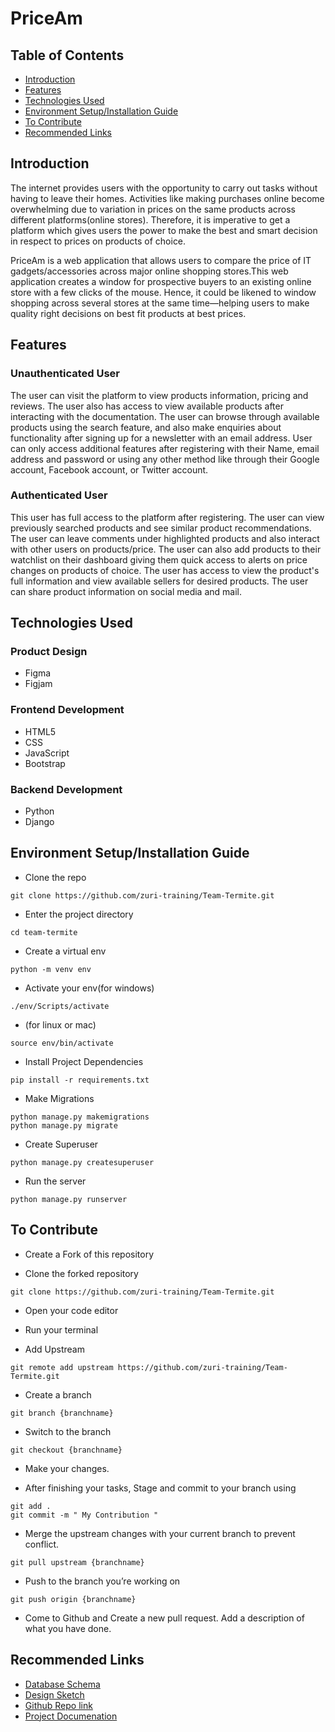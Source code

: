 # PriceAm
## Table of Contents
   - <a href="https://github.com/zuri-training/Team-Termite##Introduction">Introduction</a>
   - <a href="https://github.com/zuri-training/Team-Termite##Features">Features</a>
   - <a href="https://github.com/zuri-training/Team-Termite##Technologies Used">Technologies Used</a>
   - <a href="https://github.com/zuri-training/Team-Termite##Environment Setup/Installation Guide">Environment Setup/Installation Guide</a>
   - <a href="https://github.com/zuri-training/Team-Termite##To Contribute">To Contribute</a>
   - <a href="https://github.com/zuri-training/Team-Termite##Recommended Links">Recommended Links</a>
## Introduction
The internet provides users with the opportunity to carry out tasks without having to leave their homes. Activities like making purchases online become overwhelming due to variation in prices on the same products across different platforms(online stores). Therefore, it is imperative to get a platform which gives users the power to make the best and smart decision in respect to prices on products of choice.

PriceAm is a web application that allows users to compare the price of IT gadgets/accessories across major online shopping stores.This web application creates a window for prospective buyers to an existing online store with a few clicks of the mouse. Hence, it could be likened to window shopping across several stores at the same time—helping users to make quality right decisions on best fit products at best prices.

## Features
### Unauthenticated User
 The user can visit the platform to view products information, pricing and reviews. The user also has access to view available products after interacting with the documentation. The user can browse through available products using the search feature, and also make enquiries about functionality after signing up for a newsletter with an email address. User can only access additional features after registering with their  Name, email address and password or using any other method like  through their Google account, Facebook account, or Twitter account.
### Authenticated User
 This user has full access to the platform after registering. The user can view previously searched products and see similar product recommendations. The user can leave comments under highlighted products and also interact with other users on products/price. The user can also add products to their watchlist on their dashboard giving them quick access to alerts on price changes on products of choice. The user has access to view the product's full information and view available sellers for desired products. The user can share product information on social media and mail.
 
 ## Technologies Used
 ### Product Design
   - Figma
   - Figjam
 ### Frontend Development
   - HTML5
   - CSS
   - JavaScript
   - Bootstrap
### Backend Development
   - Python
   - Django
## Environment Setup/Installation Guide
- Clone the repo
```
git clone https://github.com/zuri-training/Team-Termite.git 
```
- Enter the project directory 
```
cd team-termite
```
- Create a virtual env
```
python -m venv env 
```
- Activate your env(for windows)
```
./env/Scripts/activate 	 
```
- (for linux or mac)
```
source env/bin/activate 
``` 
- Install Project Dependencies
```
pip install -r requirements.txt
```
- Make Migrations
```
python manage.py makemigrations
python manage.py migrate
```
- Create Superuser
```
python manage.py createsuperuser
```
- Run the server
```
python manage.py runserver
```

## To Contribute

- Create a Fork of this repository

- Clone the forked repository
```
git clone https://github.com/zuri-training/Team-Termite.git 
```

- Open your code editor

- Run your terminal

- Add Upstream
```
git remote add upstream https://github.com/zuri-training/Team-Termite.git
```

- Create a branch
```
git branch {branchname}
```

- Switch to the branch
```
git checkout {branchname}
```

- Make your changes.

- After finishing your tasks, Stage and commit to your branch using
```
git add .
git commit -m " My Contribution "
```

- Merge the upstream changes with your current branch to prevent conflict.
``` 
git pull upstream {branchname}
```

- Push to the branch you’re working on
```
git push origin {branchname}
```
    
- Come to Github and Create a new pull request. Add a description of what you have done.

## Recommended Links
- <a href="https://app.quickdatabasediagrams.com/#/d/1smmJO" target="_blank">Database Schema</a>
- <a href="https://docs.google.com/document/d/1n3uDvnyK9Jy0EoOCXK6DvzdXekHqs_2kNNMZQelMB_E/edit?usp=sharing" target="_blank">Design Sketch</a>
- <a href="https://github.com/zuri-training/Team-Termite" target="_blank">Github Repo link</a>
- <a href="https://docs.google.com/document/d/1uZacACc6Zj4Rh7XlCHc4kKOTLsaEJrI78xFQSa-lH08" target="_blank">Project Documenation</a>



 

